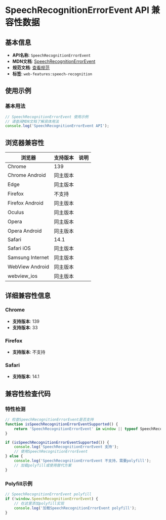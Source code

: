 # SpeechRecognitionErrorEvent API 兼容性数据

## 基本信息

- **API名称**: `SpeechRecognitionErrorEvent`
- **MDN文档**: [SpeechRecognitionErrorEvent](https://developer.mozilla.org/docs/Web/API/SpeechRecognitionErrorEvent)
- **规范文档**: [查看规范](https://webaudio.github.io/web-speech-api/#speechrecognitionerrorevent)
- **标签**: `web-features:speech-recognition`

## 使用示例

### 基本用法

```javascript
// SpeechRecognitionErrorEvent 使用示例
// 请查阅MDN文档了解具体用法
console.log('SpeechRecognitionErrorEvent API');
```

## 浏览器兼容性

| 浏览器 | 支持版本 | 说明 |
|--------|----------|------|
| Chrome | 139 |  |
| Chrome Android | 同主版本 |  |
| Edge | 同主版本 |  |
| Firefox | 不支持 |  |
| Firefox Android | 同主版本 |  |
| Oculus | 同主版本 |  |
| Opera | 同主版本 |  |
| Opera Android | 同主版本 |  |
| Safari | 14.1 |  |
| Safari iOS | 同主版本 |  |
| Samsung Internet | 同主版本 |  |
| WebView Android | 同主版本 |  |
| webview_ios | 同主版本 |  |

## 详细兼容性信息

### Chrome

- **支持版本**: 139
- **支持版本**: 33

### Firefox

- **支持版本**: 不支持

### Safari

- **支持版本**: 14.1

## 兼容性检查代码

### 特性检测

```javascript
// 检查SpeechRecognitionErrorEvent是否支持
function isSpeechRecognitionErrorEventSupported() {
    return 'SpeechRecognitionErrorEvent' in window || typeof SpeechRecognitionErrorEvent !== 'undefined';
}

if (isSpeechRecognitionErrorEventSupported()) {
    console.log('SpeechRecognitionErrorEvent 支持');
    // 使用SpeechRecognitionErrorEvent
} else {
    console.log('SpeechRecognitionErrorEvent 不支持，需要polyfill');
    // 加载polyfill或使用替代方案
}
```

### Polyfill示例

```javascript
// SpeechRecognitionErrorEvent polyfill
if (!window.SpeechRecognitionErrorEvent) {
    // 在这里添加polyfill实现
    console.log('加载SpeechRecognitionErrorEvent polyfill');
}
```

